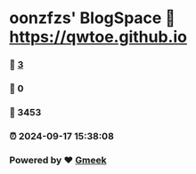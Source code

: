 # oonzfzs' BlogSpace :link: https://qwtoe.github.io 
### :page_facing_up: [3](https://qwtoe.github.io/tag.html) 
### :speech_balloon: 0 
### :hibiscus: 3453 
### :alarm_clock: 2024-09-17 15:38:08 
### Powered by :heart: [Gmeek](https://github.com/Meekdai/Gmeek)
